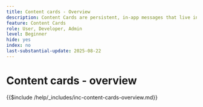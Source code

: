 ```yaml
---
title: Content cards - Overview
description: Content Cards are persistent, in-app messages that live inside a dedicated inbox or feed within your app. Unlike push notifications, they don't interrupt the user and can be viewed at the user's convenience.  
feature: Content Cards
role: User, Developer, Admin
level: Beginner
hide: yes
index: no
last-substantial-update: 2025-08-22
---
```


# Content cards - overview

{{$include /help/_includes/inc-content-cards-overview.md}}

